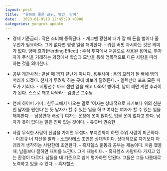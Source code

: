 ```yaml
---
layout: post
title:  "유튜브 좋은 글귀, 명언, 단어"
date:   2023-01-0\19 12:45:29 +0900
categories: yongrok update
---
```



- 경제
    기준금리 : 
    작은 소비에 중독된다. - 개그맨 황현희
    내가 잘 때 돈을 벌어다 줄 무언가 필요하다. 그게 없다면 평생 일을 해야한다. - 워렌 버핏
    과시하는 것은 의미가 없다.
    양떼 효과(Herding Effect) : 주식 투자에서 처음으로 사용된 용어로, 투자자가 주식을 거래하는 과정에서 학습과 모방을 통해 맹목적으로 다른 사람을 따라 하는 것을 의미한다.


- 공부
    개관사정 : 끝날 때 까지 끝난게 아니다.
    용두사미 : 용의 꼬리가 될 빠에 뱀의 머리가 되겠다.
    천사가 두려워 하는 곳에 바보가 달려든다. - 알렉산더 포프
    모든 파도가 기회다. - 서핑선수 마크 샌번
    알을 깨고 나와야 병아리, 남이 깨면 계란 후라이가 된다. 스스로 깨고 나와라 - 김영곤 교수님


- 연애
    하이퍼 가미 : 힌두교에서 나오는 말로 '여자는 상대적으로 자기보다 위의 신분인 남자를 원한다'는 뜻
    남자가 할 수 있는 일을 하고 여자는 여자가 할 수 있는 일을 해야한다. - 남성연대 배성규
    여자는 옷장에 옷이 많아도 입을 옷이 없다고 한다. 남자가 옷이 없다는 말은 진짜 없는 것이다. - 유튜버 권승현


- 사람
    무식한 사람이 신념을 가지면 무섭다. 부지런까지 하면 주위 사람이 피곤하다. - 이경규
    너 자신을 알라 - 소크라테스
    조언은 상대적이다. 상대적으로 자기보다 아래라거 생각하는 사람한테 조언한다. - 흑자헬스
    운동과 공부는 재능이다. 처음 했을 때, 남들보다 잘하면 재미를 느낀다. 그게 재능이다. - 흑자헬스
    사람마다 가지고 있는 환경이 다르다. 남들을 내 기준으로 쉽게 평가하면 안된다. 그들은 그들 나름대로 노력하고 있을 수 있다. - 흑자헬스

